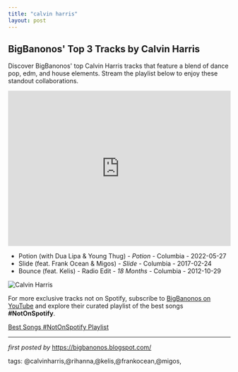 ```yaml
---
title: "calvin harris"
layout: post
---
```

<h2>BigBanonos' Top 3 Tracks by Calvin Harris</h2> <!--Search Description-->
<p>Discover BigBanonos' top Calvin Harris tracks that feature a blend of dance pop, edm, and house elements. Stream the playlist below to enjoy these standout collaborations.</p> <!--Spotify Playlist Embed-->
<iframe allow="autoplay; clipboard-write; encrypted-media; fullscreen; picture-in-picture" allowfullscreen="" frameborder="0" height="352" loading="lazy" src="https://open.spotify.com/embed/playlist/5mZYEhxxjkKAjIE2sSuWzH?utm_source=generator" width="100%"></iframe> <!--Song Listings-->
<ul> <li>Potion (with Dua Lipa & Young Thug) - <em>Potion</em> - Columbia - 2022-05-27</li> <li>Slide (feat. Frank Ocean & Migos) - <em>Slide</em> - Columbia - 2017-02-24</li> <li>Bounce (feat. Kelis) - Radio Edit - <em>18 Months</em> - Columbia - 2012-10-29</li>
</ul> <!--Image-->
<img alt="Calvin Harris" src="https://www.hollywoodreporter.com/wp-content/uploads/2024/02/Calvin-Harris-getty-H-2024.jpg" />


<!--Subscribe and Playlist Links-->
<div>
    <p>For more exclusive tracks not on Spotify, subscribe to <a href="https://www.youtube.com/@BigBanonos" target="_blank">BigBanonos on YouTube</a> and explore their curated playlist of the best songs <strong>#NotOnSpotify</strong>.</p>
    <p><a href="https://www.youtube.com/playlist?list=PLtuNtuTatqI0kFahUCbtbfenC_ET5O_tr" target="_blank">Best Songs #NotOnSpotify Playlist<br /></a></p></div>

<hr />

<p><em>first posted by</em> <a href="https://bigbanonos.blogspot.com/" rel="noopener" target="_new">https://bigbanonos.blogspot.com/</a></p>

<p>tags: @calvinharris,@rihanna,@kelis,@frankocean,@migos,</p>
